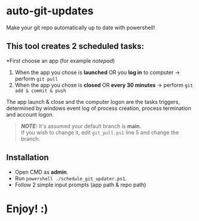 # auto-git-updates
Make your git repo automatically up to date with powershell!
## This tool creates 2 scheduled tasks:
*First choose an app (for example *notepad*)
1. When the app you chose is **launched** OR you **log in** to computer -> perform `git pull`
2. When the app you chose is **closed** OR **every 30 minutes** -> perform `git add & commit & push`

The app launch & close and the computer logon are the tasks triggers, determined by windows event log of process creation, process termination and account logon.  

> **_NOTE:_**  It's assumed your default branch is **main**.  
> If you wish to change it, edit `git_pull.ps1` line 5 and change the branch.  
  
## Installation  
* Open CMD as **admin**.  
* Run `powershell ./schedule_git_updater.ps1`.  
* Follow 2 simple input prompts (app path & repo path)  

# Enjoy! :)
